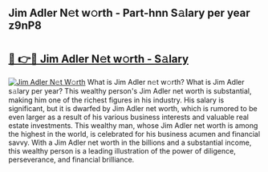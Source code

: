 ## Jim Adler N𝚎t w𝚘rth - Part-hnn S𝚊lary per year z9nP8

# <h2><a href="http://gc4afx.nevu.top/?p=Jim+Adler">🔗 👉🔴 Jim Adler N𝚎t w𝚘rth - S𝚊lary</a></h2>

[![Jim Adler N𝚎t W𝚘rth](https://i.imgur.com/Oavwk0R.jpeg)](http://gc4afx.nevu.top/?p=Jim+Adler)
What is Jim Adler n𝚎t w𝚘rth? What is Jim Adler s𝚊lary per year?
This wealthy person's Jim Adler net worth is substantial, making him one of the richest figures in his industry. His salary is significant, but it is dwarfed by Jim Adler net worth, which is rumored to be even larger as a result of his various business interests and valuable real estate investments. This wealthy man, whose Jim Adler net worth is among the highest in the world, is celebrated for his business acumen and financial savvy. With a Jim Adler net worth in the billions and a substantial income, this wealthy person is a leading illustration of the power of diligence, perseverance, and financial brilliance.
